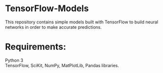 # TensorFlow-Models
This repository contains simple models built with TensorFlow to build neural networks in order to make accurate predictions.

# Requirements:
Python 3 <br>
TensorFlow, SciKit, NumPy, MatPlotLib, Pandas libraries.

